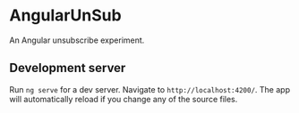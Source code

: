# AngularUnSub

An Angular unsubscribe experiment.

## Development server

Run `ng serve` for a dev server. Navigate to `http://localhost:4200/`. The app will automatically reload if you change any of the source files.
